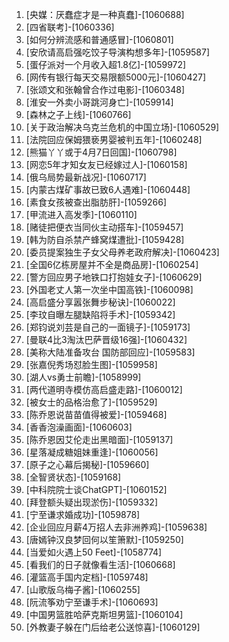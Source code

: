 
1. [央媒：厌蠢症才是一种真蠢]-[1060688]
1. [四省联考]-[1060336]
1. [如何分辨流感和普通感冒]-[1060801]
1. [安欣请高启强吃饺子导演构想多年]-[1059587]
1. [蛋仔派对一个月收入超1.8亿]-[1059972]
1. [网传有银行每天交易限额5000元]-[1060427]
1. [张颂文和张翰曾合作过电影]-[1060348]
1. [淮安一外卖小哥跳河身亡]-[1059914]
1. [森林之子上线]-[1060766]
1. [关于政治解决乌克兰危机的中国立场]-[1060529]
1. [法院回应保姆猥亵男婴被判五年]-[1060248]
1. [熊猫丫丫或于4月7日回国]-[1060798]
1. [网恋5年才知女友已经嫁过人]-[1060158]
1. [俄乌局势最新战况]-[1060717]
1. [内蒙古煤矿事故已致6人遇难]-[1060448]
1. [素食女孩被查出脂肪肝]-[1059266]
1. [甲流进入高发季]-[1060110]
1. [赌徒把便衣当同伙主动搭车]-[1059457]
1. [韩为防自杀禁产蜂窝煤遭批]-[1059428]
1. [委员提案独生子女父母养老政府解决]-[1060423]
1. [全国6亿栋房屋并不全是商品房]-[1060254]
1. [警方回应男子地铁口打抱娃女子]-[1060629]
1. [外国老丈人第一次坐中国高铁]-[1060098]
1. [高启盛分享嚣张舞步秘诀]-[1060022]
1. [李玟自曝左腿缺陷将手术]-[1059342]
1. [郑钧说刘芸是自己的一面镜子]-[1059173]
1. [曼联4比3淘汰巴萨晋级16强]-[1060432]
1. [美称大陆准备攻台 国防部回应]-[1059583]
1. [张嘉倪秀场怼脸生图]-[1059958]
1. [湖人vs勇士前瞻]-[1058999]
1. [两代道明寺模仿高启盛走路]-[1060012]
1. [被女士的品格治愈了]-[1059529]
1. [陈乔恩说苗苗值得被爱]-[1059468]
1. [香香泡澡画面]-[1060603]
1. [陈乔恩因艾伦走出黑暗面]-[1059137]
1. [星落凝成糖姐妹重逢]-[1060056]
1. [原子之心幕后揭秘]-[1059660]
1. [全智贤状态]-[1059168]
1. [中科院院士谈ChatGPT]-[1060152]
1. [拜登额头疑出现淤伤]-[1059332]
1. [宁至谦求婚成功]-[1059878]
1. [企业回应月薪4万招人去非洲养鸡]-[1059638]
1. [唐嫣钟汉良梦回何以笙箫默]-[1059250]
1. [当爱如火遇上50 Feet]-[1058774]
1. [看我们的日子就像看生活]-[1060668]
1. [灌篮高手国内定档]-[1059748]
1. [山歌版乌梅子酱]-[1060255]
1. [阮流筝劝宁至谦手术]-[1060693]
1. [中国男篮胜哈萨克斯坦男篮]-[1060104]
1. [外教妻子躲在门后给老公送惊喜]-[1060129]